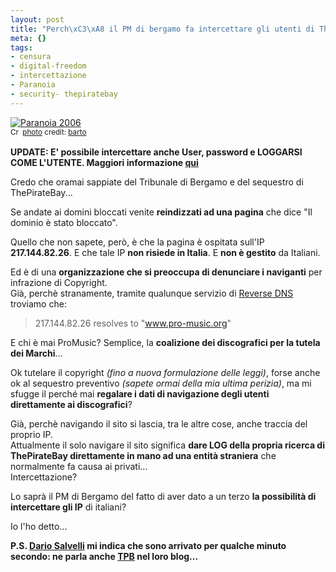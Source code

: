 ```yaml
--- 
layout: post
title: "Perch\xC3\xA8 il PM di bergamo fa intercettare gli utenti di ThePirateBay?"
meta: {}
tags: 
- censura
- digital-freedom
- intercettazione
- Paranoia
- security- thepiratebay
---
```

<a href="http://www.flickr.com/photos/97438202@N00/231693522/" title="Paranoia 2006" target="_blank"><img src="http://www.lastknight.com/download//2008/08/231693522_bcf8f3c18a.jpg" alt="Paranoia 2006" border="0" /></a>  
<small><a href="http://creativecommons.org/licenses/by/2.0/" title="Attribution License" target="_blank"><img src="http://www.lastknight.com/wp-content/plugins/photo-dropper/images/cc.png" alt="Creative Commons License" border="0" width="16" height="16" align="absmiddle" /></a> <a href="http://www.photodropper.com/photos/" target="_blank">photo</a> credit: <a href="http://www.flickr.com/photos/97438202@N00/231693522/" title="barto" target="_blank">barto</a></small>  
  
**UPDATE: E' possibile intercettare anche User, password e LOGGARSI COME L'UTENTE. Maggiori informazione [qui](http://www.lastknight.com/2008/08/17/thepiratebay-password-a-rischio/ )**  
  
Credo che oramai sappiate del Tribunale di Bergamo e del sequestro di ThePirateBay...  
  
Se andate ai domini bloccati venite **reindizzati ad una pagina** che dice "Il dominio è stato bloccato".  
  
Quello che non sapete, però, è che la pagina è ospitata sull'IP **217.144.82.26**. E che tale IP **non risiede in Italia**. E **non è gestito** da Italiani.  
  
Ed è di una **organizzazione che si preoccupa di denunciare i naviganti** per infrazione di Copyright.  
Già, perchè stranamente, tramite qualunque servizio di [Reverse DNS](http://www.postmaster.aol.com/tools/rdns.html) troviamo che:  
  
> 217.144.82.26 resolves to "www.pro-music.org"
  
E chi è mai ProMusic? Semplice, la **coalizione dei discografici per la tutela dei Marchi**...  
  
Ok tutelare il copyright *(fino a nuova formulazione delle leggi)*, forse anche ok al sequestro preventivo *(sapete ormai della mia ultima perizia)*, ma mi sfugge il perché mai **regalare i dati di navigazione degli utenti direttamente ai discografici**?  
  
Già, perchè navigando il sito si lascia, tra le altre cose, anche traccia del proprio IP.  
Attualmente il solo navigare il sito significa **dare LOG della propria ricerca di ThePirateBay direttamente in mano ad una entità straniera** che normalmente fa causa ai privati...  
Intercettazione?  
  
Lo saprà il PM di Bergamo del fatto di aver dato a un terzo **la possibilità di intercettare gli IP** di italiani?  
  
Io l'ho detto...  
  
**P.S. [Dario Salvelli](http://www.dariosalvelli.com/) mi indica che sono arrivato per qualche minuto secondo: ne parla anche [TPB](http://blog.brokep.com/2008/08/15/explain-plz/) nel loro blog...**  

  
 
